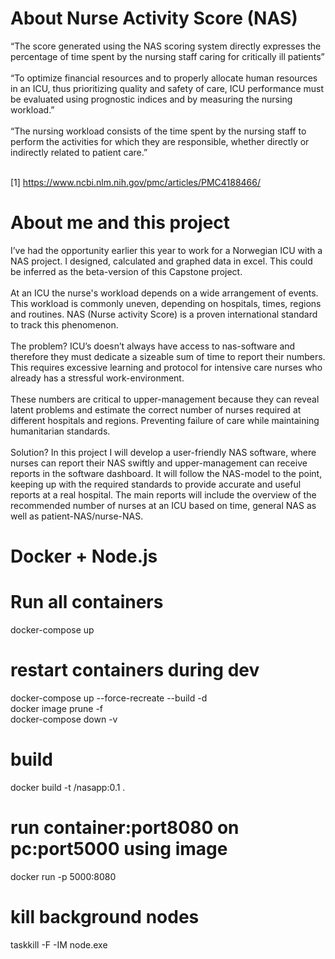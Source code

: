 # About Nurse Activity Score (NAS)

“The score generated using the NAS scoring system directly expresses the percentage of time spent by the nursing staff caring for critically ill patients”<br><br>
“To optimize financial resources and to properly allocate human resources in an ICU, thus prioritizing quality and safety of care, ICU performance must be evaluated using prognostic indices and by measuring the nursing workload.”<br><br>
“The nursing workload consists of the time spent by the nursing staff to perform the activities for which they are responsible, whether directly or indirectly related to patient care.”<br><br>

[1] https://www.ncbi.nlm.nih.gov/pmc/articles/PMC4188466/

# About me and this project

I’ve had the opportunity earlier this year to work for a Norwegian ICU with a NAS project. I designed, calculated and graphed data in excel. This could be inferred as the beta-version of this Capstone project.<br><br>
At an ICU the nurse's workload depends on a wide arrangement of events. This workload is commonly uneven, depending on hospitals, times, regions and routines. NAS (Nurse activity Score) is a proven international standard to track this phenomenon.<br><br>
The problem? ICU’s doesn’t always have access to nas-software and therefore they must dedicate a sizeable sum of time to report their numbers. This requires excessive learning and protocol for intensive care nurses who already has a stressful work-environment.<br><br>
These numbers are critical to upper-management because they can reveal latent problems and estimate the correct number of nurses required at different hospitals and regions. Preventing failure of care while maintaining humanitarian standards.<br><br>
Solution? In this project I will develop a user-friendly NAS software, where nurses can report their NAS swiftly and upper-management can receive reports in the software dashboard. It will follow the NAS-model to the point, keeping up with the required standards to provide accurate and useful reports at a real hospital. The main reports will include the overview of the recommended number of nurses at an ICU based on time, general NAS as well as patient-NAS/nurse-NAS.<br>


# Docker + Node.js

# Run all containers
docker-compose up
<br>
# restart containers during dev
docker-compose up --force-recreate --build -d<br>
docker image prune -f<br>
docker-compose down -v<br>

# build
docker build -t <user>/nasapp:0.1 .
<br>
# run container:port8080 on pc:port5000 using image
docker run -p 5000:8080 <image-id>
<br>

# kill background nodes
taskkill -F -IM node.exe
